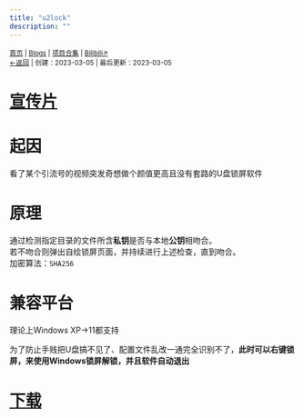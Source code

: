 ```yaml
---
title: "u2lock"
description: ""
---
```

<script src="https://unpkg.com/sober@0.3.2/dist/sober.min.js"></script><script src="https://rs.kdxiaoyi.top/res/scripts/js/md-newUI-render.js"></script>
<small id="old_menu"><a href="/">首页</a> | <a href="/blogs">Blogs</a> | <a href="/Project">项目合集</a> | <a href="https://space.bilibili.com/1987247870">Bilibili↗</a><br><a href="../">←返回</a> |
 创建：2023-03-05 | 最后更新：2023-03-05</small><br>

# [宣传片](https://www.bilibili.com/video/BV1so4y1q7Ft/)

# 起因
看了某个引流号的视频突发奇想做个颜值更高且没有套路的U盘锁屏软件

# 原理
通过检测指定目录的文件所含**私钥**是否与本地**公钥**相吻合。<br>
若不吻合则弹出自绘锁屏页面，并持续进行上述检查，直到吻合。<br>
加密算法：`SHA256`<br>

# 兼容平台
理论上Windows XP→11都支持

为了防止手贱把U盘搞不见了、配置文件乱改一通完全识别不了，**此时可以右键锁屏，来使用Windows锁屏解锁，并且软件自动退出**<br>
# [下载](./path)